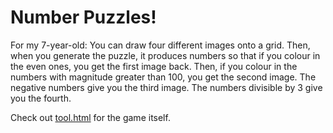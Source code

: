 # Number Puzzles!

For my 7-year-old: You can draw four different images onto a grid. Then, when you generate the puzzle, it produces numbers so that if you colour in the even ones, you get the first image back. Then, if you colour in the numbers with magnitude greater than 100, you get the second image. The negative numbers give you the third image. The numbers divisible by 3 give you the fourth.

Check out [tool.html](tool.html) for the game itself.